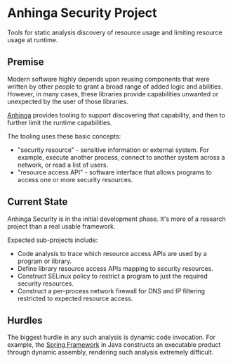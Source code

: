 # Anhinga Security Project

Tools for static analysis discovery of resource usage and limiting resource usage at runtime.


## Premise

Modern software highly depends upon reusing components that were written by other people to grant a broad range of added logic and abilities.  However, in many cases, these libraries provide capabilities unwanted or unexpected by the user of those libraries.

[Anhinga](https://en.wikipedia.org/wiki/Anhinga) provides tooling to support discovering that capability, and then to further limit the runtime capabilities.

The tooling uses these basic concepts:

* "security resource" - sensitive information or external system.  For example, execute another process, connect to another system across a network, or read a list of users.
* "resource access API" - software interface that allows programs to access one or more security resources.


## Current State

Anhinga Security is in the initial development phase.  It's more of a research project than a real usable framework.

Expected sub-projects include:

* Code analysis to trace which resource access APIs are used by a program or library.
* Define library resource access APIs mapping to security resources.
* Construct SELinux policy to restrict a program to just the required security resources.
* Construct a per-process network firewall for DNS and IP filtering restricted to expected resource access.


## Hurdles

The biggest hurdle in any such analysis is dynamic code invocation.  For example, the [Spring Framework](https://spring.io/projects/spring-framework) in Java constructs an executable product through dynamic assembly, rendering such analysis extremely difficult.
